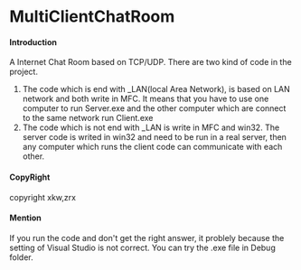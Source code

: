 # MultiClientChatRoom

#### Introduction
A Internet Chat Room based on TCP/UDP.
There are two kind of code in the project.

1. The code which is end with _LAN(local Area Network), is based on LAN network and both write in MFC. It means that you have to use one computer to run Server.exe and the other computer which are connect to the same network run Client.exe
2. The code which is not end with _LAN is write in MFC and win32. The server code is writed in win32 and need to be run in a real server, then any computer which runs the client code can communicate with each other.

#### CopyRight
copyright xkw,zrx

#### Mention
If you run the code and don't get the right answer, it problely because the setting of Visual Studio is not correct. You can try the .exe file in Debug folder.
